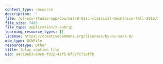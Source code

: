 ```yaml
---
content_type: resource
description: ''
file: /ol-ocw-studio-app/courses/8-01sc-classical-mechanics-fall-2016/a4ca0e8360c8f93242f5bf27fc71affb_jtOxRPQDuJs.srt
file_size: 7495
file_type: application/x-subrip
learning_resource_types: []
license: https://creativecommons.org/licenses/by-nc-sa/4.0/
ocw_type: OCWFile
resourcetype: Other
title: 3play caption file
uid: a4ca0e83-60c8-f932-42f5-bf27fc71affb
---
```

